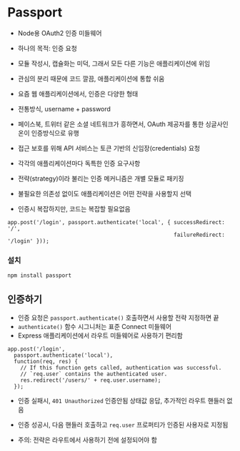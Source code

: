 # Passport
* Node용 OAuth2 인증 미들웨어
* 하나의 목적: 인증 요청
* 모듈 작성시, 캡슐화는 미덕, 그래서 모든 다른 기능은 애플리케이션에 위임
* 관심의 분리 때문에 코드 깔끔, 애플리케이션에 통합 쉬움


* 요즘 웹 애플리케이션에서, 인증은 다양한 형태
* 전통방식, username + password
* 페이스북, 트위터 같은 소셜 네트워크가 흥하면서, OAuth 제공자를 통한 싱글사인온이 인증방식으로 유행
* 접근 보호를 위해 API 서비스는 토큰 기반의 신임장(credentials) 요청


* 각각의 애플리케이션마다 독특한 인증 요구사항
* 전략(strategy)이라 불리는 인증 메커니즘은 개별 모듈로 패키징
* 불필요한 의존성 없이도 애플리케이션은 어떤 전략을 사용할지 선택


* 인증시 복잡하지만, 코드는 복잡할 필요없음
```
app.post('/login', passport.authenticate('local', { successRedirect: '/',
                                                    failureRedirect: '/login' }));
```

### 설치
```
npm install passport
```

## 인증하기

* 인증 요청은 `passport.authenticate()` 호출하면서 사용할 전략 지정하면 끝
* `authenticate()` 함수 시그니처는 표준 Connect 미들웨어
* Express 애플리케이션에서 라우트 미들웨어로 사용하기 편리함

```
app.post('/login',
  passport.authenticate('local'),
  function(req, res) {
    // If this function gets called, authentication was successful.
    // `req.user` contains the authenticated user.
    res.redirect('/users/' + req.user.username);
  });
```

* 인증 실패시, `401 Unauthorized` 인증안됨 상태값 응답, 추가적인 라우트 핸들러 없음
* 인증 성공시, 다음 핸들러 호출하고 `req.user` 프로퍼티가 인증된 사용자로 지정됨


* 주의: 전략은 라우트에서 사용하기 전에 설정되어야 함
